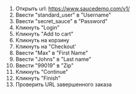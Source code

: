 1. Открыть url: <https://www.saucedemo.com/v1/>
2. Ввести "standard_user" в "Username"
3. Ввести "secret_sauce" в "Password"
4. Кликнуть "Login"
5. Кликнуть "Add to cart"
6. Кликнуть на корзину
7. Кликнуть на "Checkout'
8. Ввести "Max" в "First Name"
9. Ввести "Johns" в "Last name"
10. Ввести "99019" в "Zip"
11. Кликнуть "Continue"
12. Кликнуть "Finish"
13. Проверить URL завершенного заказа